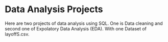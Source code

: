 # Data Analysis Projects
Here are two projects of data analysis using SQL. One is Data cleaning and second one of Expolatory Data Analysis (EDA).  With one Dataset of layoffS.csv.
